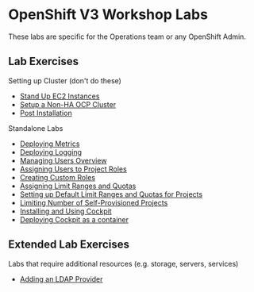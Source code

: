 # OpenShift V3 Workshop Labs

These labs are specific for the Operations team or any OpenShift Admin.

## Lab Exercises 

Setting up Cluster (don't do these)

* [Stand Up EC2 Instances](standing_up_hosts_on_ec2.md)
* [Setup a Non-HA OCP Cluster](setting_up_nonha_ocp_cluster.md)
* [Post Installation](using_ootb_cockpit.md)

Standalone Labs

* [Deploying Metrics](deploying_metrics.md)
* [Deploying Logging](aggr_logging.md)
* [Managing Users Overview](managing_users_overview.md)
* [Assigning Users to Project Roles](assigning_users_to_project_roles.md)
* [Creating Custom Roles](creating_custom_roles.md)
* [Assigning Limit Ranges and Quotas](assigning_limit_ranges_and_quotas.md)
* [Setting up Default Limit Ranges and Quotas for Projects](setting_up_default_limit_ranges_and_quotas_for_projects.md)
* [Limiting Number of Self-Provisioned Projects](limiting_number_of_self-provisioned_projects.md)
* [Installing and Using Cockpit](installing_and_using_cockpit.md)
* [Deploying Cockpit as a container](deploying_cockpit_as_a_container.md)

## Extended Lab Exercises 

Labs that require additional resources (e.g. storage, servers, services)

* [Adding an LDAP Provider](adding_an_ldap_provider.md)
